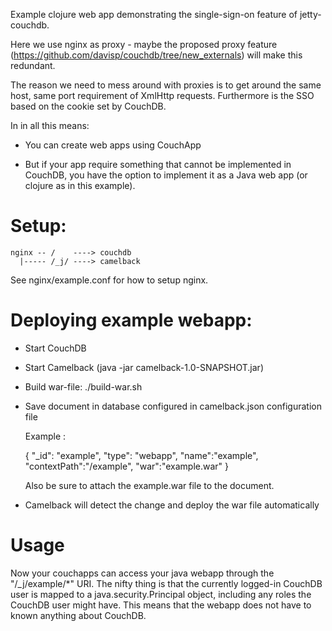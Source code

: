 Example clojure web app demonstrating the single-sign-on feature of
jetty-couchdb.

Here we use nginx as proxy - maybe the proposed proxy
feature (https://github.com/davisp/couchdb/tree/new_externals) will
make this redundant.

The reason we need to mess around with proxies is to get around the
same host, same port requirement of XmlHttp requests. Furthermore is
the SSO based on the cookie set by CouchDB.


In in all this means:

 - You can create web apps using CouchApp

 - But if your app require something that cannot be implemented in CouchDB,
  you have the option to implement it as a Java web app (or clojure as in
  this example).



Setup:
======

    nginx -- /    ----> couchdb
      |----- /_j/ ----> camelback

See nginx/example.conf for how to setup nginx.


Deploying example webapp:
=========================
 - Start CouchDB

 - Start Camelback (java -jar camelback-1.0-SNAPSHOT.jar)

 - Build war-file:
   ./build-war.sh

 - Save document in database configured in camelback.json configuration file

   Example :

   { "_id": "example",
     "type": "webapp",
     "name":"example",
     "contextPath":"/example",
     "war":"example.war"
   }

   Also be sure to attach the example.war file to the document.

 - Camelback will detect the change and deploy the war file automatically


Usage 
===== 

Now your couchapps can access your java webapp through the
"/_j/example/*" URI. The nifty thing is that the currently logged-in
CouchDB user is mapped to a java.security.Principal object, including
any roles the CouchDB user might have. This means that the webapp does
not have to known anything about CouchDB.
